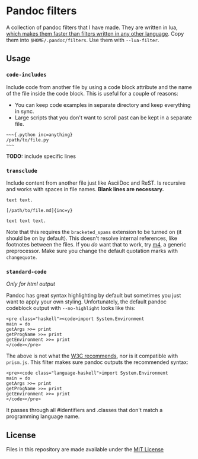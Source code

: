 # Pandoc filters

A collection of pandoc filters that I have made. They are written in lua, [which makes
them faster than filters written in any other language][1]. Copy them into
`$HOME/.pandoc/filters`. Use them with `--lua-filter`.

[1]: https://pandoc.org/lua-filters.html

## Usage

### `code-includes`

Include code from another file by using a code block attribute and the name of the file
inside the code block. This is useful for a couple of reasons:

* You can keep code examples in separate directory and keep everything in sync.
* Large scripts that you don't want to scroll past can be kept in a separate file.

```
~~~{.python inc=anything}
/path/to/file.py
~~~
```

**TODO:** include specific lines

### `transclude`

Include content from another file just like AsciiDoc and ReST. Is recursive
and works with spaces in file names.
**Blank lines are necessary.**

    text text.

    [/path/to/file.md]{inc=y}

    text text text.

Note that this requires the `bracketed_spans` extension to be turned on
(it should be on by default).
This doesn't resolve internal references, like footnotes between the files.
If you _do_ want that to work, try [m4](https://www.gnu.org/software/m4/m4.html),
a generic preprocessor. Make sure you change the default quotation marks with `changequote`.

### `standard-code`

_Only for html output_

Pandoc has great syntax highlighting by default but sometimes you just want to apply your own styling.
Unfortunately, the default pandoc codeblock output with `--no-highlight` looks like this:

    <pre class="haskell"><code>import System.Environment
    main = do
    getArgs >>= print
    getProgName >>= print
    getEnvironment >>= print
    </code></pre>

The above is not what the [W3C recommends][2], nor is it compatible with `prism.js`. This filter
makes sure pandoc outputs the recommended syntax:

    <pre><code class="language-haskell">import System.Environment
    main = do
    getArgs >>= print
    getProgName >>= print
    getEnvironment >>= print
    </code></pre>

It passes through all #identifiers and .classes that don't match a programming language name.

[2]: https://www.w3.org/TR/html5/text-level-semantics.html#the-code-element

## License

Files in this repository are made available under the [MIT License](LICENSE)

